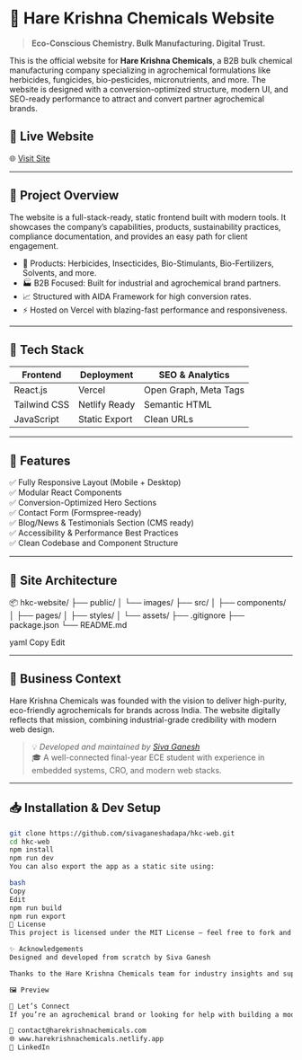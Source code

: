 # 🌿 Hare Krishna Chemicals Website

> **Eco-Conscious Chemistry. Bulk Manufacturing. Digital Trust.**

This is the official website for **Hare Krishna Chemicals**, a B2B bulk chemical manufacturing company specializing in agrochemical formulations like herbicides, fungicides, bio-pesticides, micronutrients, and more. The website is designed with a conversion-optimized structure, modern UI, and SEO-ready performance to attract and convert partner agrochemical brands.

## 🔗 Live Website

🌐 [Visit Site](https://harekrishnachemicals.netlify.app/)

---

## 📌 Project Overview

The website is a full-stack-ready, static frontend built with modern tools. It showcases the company’s capabilities, products, sustainability practices, compliance documentation, and provides an easy path for client engagement.

- 🧪 Products: Herbicides, Insecticides, Bio-Stimulants, Bio-Fertilizers, Solvents, and more.
- 🏭 B2B Focused: Built for industrial and agrochemical brand partners.
- 📈 Structured with AIDA Framework for high conversion rates.
- ⚡ Hosted on Vercel with blazing-fast performance and responsiveness.

---

## 🧰 Tech Stack

| Frontend        | Deployment | SEO & Analytics |
|----------------|------------|-----------------|
| React.js        | Vercel     | Open Graph, Meta Tags |
| Tailwind CSS   | Netlify Ready | Semantic HTML  |
| JavaScript     | Static Export | Clean URLs    |

---

## 🎯 Features

✅ Fully Responsive Layout (Mobile + Desktop)  
✅ Modular React Components  
✅ Conversion-Optimized Hero Sections  
✅ Contact Form (Formspree-ready)  
✅ Blog/News & Testimonials Section (CMS ready)  
✅ Accessibility & Performance Best Practices  
✅ Clean Codebase and Component Structure

---

## 🧱 Site Architecture

📦 hkc-website/
├── public/
│ └── images/
├── src/
│ ├── components/
│ ├── pages/
│ ├── styles/
│ └── assets/
├── .gitignore
├── package.json
└── README.md

yaml
Copy
Edit

---

## 💼 Business Context

Hare Krishna Chemicals was founded with the vision to deliver high-purity, eco-friendly agrochemicals for brands across India. The website digitally reflects that mission, combining industrial-grade credibility with modern web design.

> 💡 *Developed and maintained by [Siva Ganesh](https://www.linkedin.com/in/sivaganeshadapa/)*  
> 🎓 A well-connected final-year ECE student with experience in embedded systems, CRO, and modern web stacks.

---

## 📥 Installation & Dev Setup

```bash
git clone https://github.com/sivaganeshadapa/hkc-web.git
cd hkc-web
npm install
npm run dev
You can also export the app as a static site using:

bash
Copy
Edit
npm run build
npm run export
📄 License
This project is licensed under the MIT License — feel free to fork and customize with credit.

✨ Acknowledgements
Designed and developed from scratch by Siva Ganesh

Thanks to the Hare Krishna Chemicals team for industry insights and support.

🖼 Preview

🚀 Let’s Connect
If you’re an agrochemical brand or looking for help with building a modern web presence in the industrial/B2B space — feel free to connect!

📧 contact@harekrishnachemicals.com
🌐 www.harekrishnachemicals.netlify.app
🔗 LinkedIn
